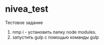 # nivea_test
Тестовое задание
1. nmp i  - установить папку node modules.
2. запустить gulp с помощью команды gulp
